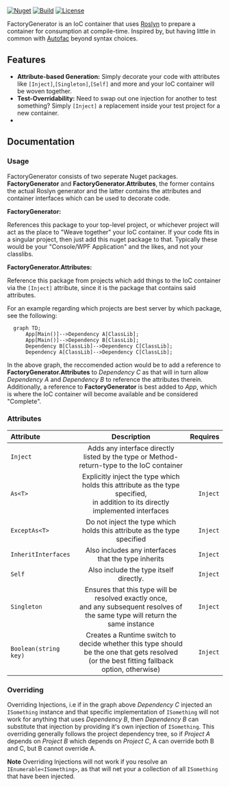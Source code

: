 [![Nuget](https://img.shields.io/nuget/v/FactoryGenerator?style=flat-square)](https://www.nuget.org/packages/FactoryGenerator/)
[![Build](https://img.shields.io/github/actions/workflow/status/FactoryGenerator/FactoryGenerator/build.yml?branch=develop&style=flat-square)](https://github.com/FactoryGenerator/FactoryGenerator/actions)
[![License](https://img.shields.io/github/license/FactoryGenerator/FactoryGenerator?style=flat-square)](https://github.com/FactoryGenerator/FactoryGenerator/blob/develop/LICENSE)

FactoryGenerator is an IoC container that uses [Roslyn](https://github.com/dotnet/roslyn) to prepare a container for consumption at compile-time. Inspired by, but having little in common
with [Autofac](https://autofac.org/) beyond syntax choices.

## Features

- **Attribute-based Generation:** Simply decorate your code with attributes like ```[Inject]```,```[Singleton]```,```[Self]``` and more and your IoC container will be woven together.
- **Test-Overridability:** Need to swap out one injection for another to test something? Simply ```[Inject]``` a replacement inside your test project for a new container.
- 
## Documentation

### Usage

FactoryGenerator consists of two seperate Nuget packages. **FactoryGenerator** and **FactoryGenerator.Attributes**, the former contains the actual Roslyn generator and the latter contains the
attributes and container interfaces which can be used to decorate code.

**FactoryGenerator:**

References this package to your top-level project, or whichever project will act as the place to "Weave together" your IoC container. If your code fits in a singular project, then just add this nuget
package to that. Typically these would be your "Console/WPF Application" and the likes, and not your classlibs.

**FactoryGenerator.Attributes:**

Reference this package from projects which add things to the IoC container via the ```[Inject]``` attribute, since it is the package that contains said attributes.

For an example regarding which projects are best server by which package, see the following:

```mermaid
  graph TD;
      App[Main()]-->Dependency A[ClassLib];
      App[Main()]-->Dependency B[ClassLib];
      Dependency B[ClassLib]-->Dependency C[ClassLib];
      Dependency A[ClassLib]-->Dependency C[ClassLib];
```

In the above graph, the reccomended action would be to add a reference to **FactoryGenerator.Attributes** to _Dependency C_ as that will in turn allow _Dependency A_ and _Dependency B_ to reference
the attributes therein. Additionally, a reference to **FactoryGenerator** is best added to _App_, which is where the IoC container will become available and be considered "Complete".

### Attributes

| Attribute                 |                                                                  Description                                                                   |     Requires |
|:--------------------------|:----------------------------------------------------------------------------------------------------------------------------------------------:|-------------:|
| ```Inject```              |                           Adds any interface directly listed by the type or Method-return-type to the IoC container                            |              |
| ```As<T>```               |      Explicitly inject the type which holds this attribute as the type specified, <br/>in addition to its directly implemented interfaces      | ```Inject``` |
| ```ExceptAs<T>```         |                                    Do not inject the type which holds this attribute as the type specified                                     | ```Inject``` |
| ```InheritInterfaces```   |                                              Also includes any interfaces that the type inherits                                               | ```Inject``` |
| ```Self```                |                                                     Also include the type itself directly.                                                     | ```Inject``` |
| ```Singleton```           |      Ensures that this type will be resolved exactly once,<br/>and any subsequent resolves of the same type will return the same instance      | ```Inject``` |
| ```Boolean(string key)``` | Creates a Runtime switch to decide whether this type should be the one that gets resolved<br/>(or the best fitting fallback option, otherwise) | ```Inject``` |

### Overriding

Overriding Injections, i.e if in the graph above _Dependency C_ injected an ```ISomething``` instance and that specific implementation of ```ISomething``` will not work for anything that uses _Dependency B_, then _Dependency B_ can substitute that injection by providing it's own injection of ```ISomething```. This overriding generally follows the project dependency tree, so if _Project A_ depends on _Project B_ which depends on _Project C_, A can override both B and C, but B cannot override A.

**Note**
Overriding Injections will not work if you resolve an ```IEnumerable<ISomething>```, as that will net your a collection of all ```ISomething``` that have been injected.